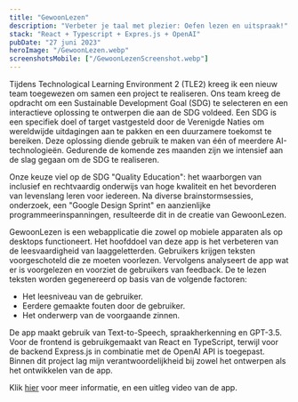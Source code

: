 ```yaml
---
title: "GewoonLezen"
description: "Verbeter je taal met plezier: Oefen lezen en uitspraak!"
stack: "React + Typescript + Expres.js + OpenAI"
pubDate: "27 juni 2023"
heroImage: "/GewoonLezen.webp"
screenshotsMobile: ["/GewoonLezenScreenshot.webp"]
---
```


Tijdens Technological Learning Environment 2 (TLE2) kreeg ik een nieuw team toegewezen om samen een project te realiseren. Ons team kreeg de opdracht om een Sustainable Development Goal (SDG) te selecteren en een interactieve oplossing te ontwerpen die aan de SDG voldeed. Een SDG is een specifiek doel of target vastgesteld door de Verenigde Naties om wereldwijde uitdagingen aan te pakken en een duurzamere toekomst te bereiken. Deze oplossing diende gebruik te maken van één of meerdere AI-technologieën. Gedurende de komende zes maanden zijn we intensief aan de slag gegaan om de SDG te realiseren.

Onze keuze viel op de SDG "Quality Education": het waarborgen van inclusief en rechtvaardig onderwijs van hoge kwaliteit en het bevorderen van levenslang leren voor iedereen. Na diverse brainstormsessies, onderzoek, een "Google Design Sprint" en aanzienlijke programmeerinspanningen, resulteerde dit in de creatie van GewoonLezen.

GewoonLezen is een webapplicatie die zowel op mobiele apparaten als op desktops functioneert. Het hoofddoel van deze app is het verbeteren van de leesvaardigheid van laaggeletterden. Gebruikers krijgen teksten voorgeschoteld die ze moeten voorlezen. Vervolgens analyseert de app wat er is voorgelezen en voorziet de gebruikers van feedback. De te lezen teksten worden gegenereerd op basis van de volgende factoren:

- Het leesniveau van de gebruiker.
- Eerdere gemaakte fouten door de gebruiker.
- Het onderwerp van de voorgaande zinnen.

De app maakt gebruik van Text-to-Speech, spraakherkenning en GPT-3.5. Voor de frontend is gebruikgemaakt van React en TypeScript, terwijl voor de backend Express.js in combinatie met de OpenAI API is toegepast. Binnen dit project lag mijn verantwoordelijkheid bij zowel het ontwerpen als het ontwikkelen van de app.

Klik [hier](https://cmgt.hr.nl/projecten/gewoonlezen) voor meer informatie, en een uitleg video van de app.

